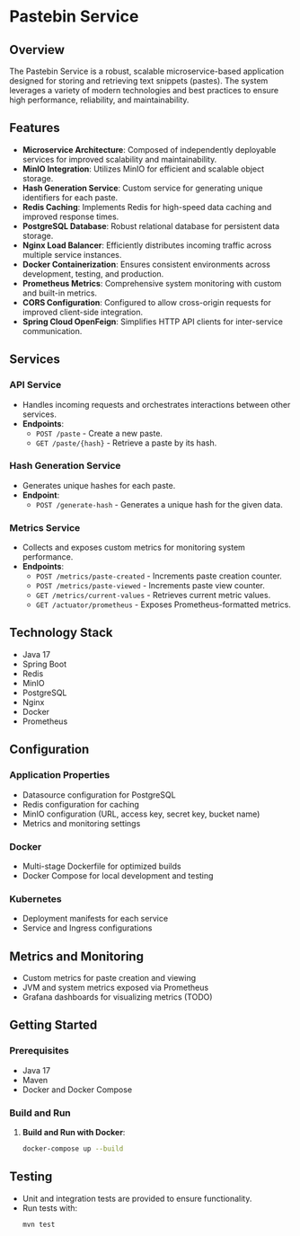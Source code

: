 # Pastebin Service

## Overview

The Pastebin Service is a robust, scalable microservice-based application designed for storing and retrieving text snippets (pastes). The system leverages a variety of modern technologies and best practices to ensure high performance, reliability, and maintainability.

## Features

- **Microservice Architecture**: Composed of independently deployable services for improved scalability and maintainability.
- **MinIO Integration**: Utilizes MinIO for efficient and scalable object storage.
- **Hash Generation Service**: Custom service for generating unique identifiers for each paste.
- **Redis Caching**: Implements Redis for high-speed data caching and improved response times.
- **PostgreSQL Database**: Robust relational database for persistent data storage.
- **Nginx Load Balancer**: Efficiently distributes incoming traffic across multiple service instances.
- **Docker Containerization**: Ensures consistent environments across development, testing, and production.
- **Prometheus Metrics**: Comprehensive system monitoring with custom and built-in metrics.
- **CORS Configuration**: Configured to allow cross-origin requests for improved client-side integration.
- **Spring Cloud OpenFeign**: Simplifies HTTP API clients for inter-service communication.

## Services

### API Service
- Handles incoming requests and orchestrates interactions between other services.
- **Endpoints**:
  - `POST /paste` - Create a new paste.
  - `GET /paste/{hash}` - Retrieve a paste by its hash.

### Hash Generation Service
- Generates unique hashes for each paste.
- **Endpoint**:
  - `POST /generate-hash` - Generates a unique hash for the given data.

### Metrics Service
- Collects and exposes custom metrics for monitoring system performance.
- **Endpoints**:
  - `POST /metrics/paste-created` - Increments paste creation counter.
  - `POST /metrics/paste-viewed` - Increments paste view counter.
  - `GET /metrics/current-values` - Retrieves current metric values.
  - `GET /actuator/prometheus` - Exposes Prometheus-formatted metrics.

## Technology Stack

- Java 17
- Spring Boot
- Redis
- MinIO
- PostgreSQL
- Nginx
- Docker
- Prometheus

## Configuration

### Application Properties
- Datasource configuration for PostgreSQL
- Redis configuration for caching
- MinIO configuration (URL, access key, secret key, bucket name)
- Metrics and monitoring settings

### Docker
- Multi-stage Dockerfile for optimized builds
- Docker Compose for local development and testing

### Kubernetes
- Deployment manifests for each service
- Service and Ingress configurations

## Metrics and Monitoring

- Custom metrics for paste creation and viewing
- JVM and system metrics exposed via Prometheus
- Grafana dashboards for visualizing metrics (TODO)

## Getting Started

### Prerequisites
- Java 17
- Maven
- Docker and Docker Compose

### Build and Run

1. **Build and Run with Docker**:
   ```sh
   docker-compose up --build

## Testing

- Unit and integration tests are provided to ensure functionality.
- Run tests with:
  ```sh
  mvn test
